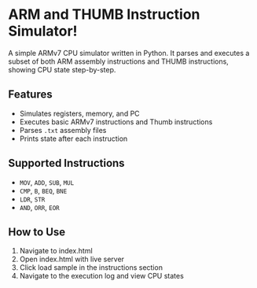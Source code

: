 # ARM and THUMB Instruction Simulator!

A simple ARMv7 CPU simulator written in Python. It parses and executes a subset of both ARM assembly instructions and THUMB instructions, showing CPU state step-by-step.

## Features

- Simulates registers, memory, and PC
- Executes basic ARMv7 instructions and Thumb instructions
- Parses `.txt` assembly files
- Prints state after each instruction

## Supported Instructions

- `MOV`, `ADD`, `SUB`, `MUL`
- `CMP`, `B`, `BEQ`, `BNE`
- `LDR`, `STR`
- `AND`, `ORR`, `EOR`

## How to Use

1. Navigate to index.html
2. Open index.html with live server
3. Click load sample in the instructions section
4. Navigate to the execution log and view CPU states

